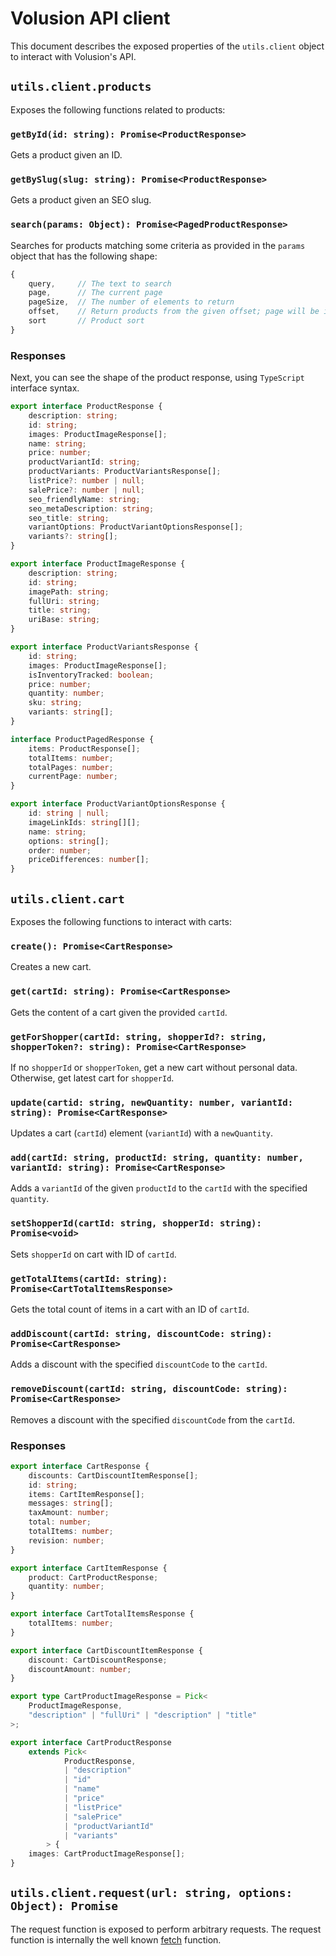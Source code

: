 # Volusion API client

This document describes the exposed properties of the `utils.client` object to interact
with Volusion's API.


## `utils.client.products`

Exposes the following functions related to products:

### `getById(id: string): Promise<ProductResponse>`

Gets a product given an ID.

### `getBySlug(slug: string): Promise<ProductResponse>`

Gets a product given an SEO slug.

### `search(params: Object): Promise<PagedProductResponse>`

Searches for products matching some criteria as provided in the `params` object 
that has the following shape:

```js
{
    query,     // The text to search
    page,      // The current page
    pageSize,  // The number of elements to return
    offset,    // Return products from the given offset; page will be ingored
    sort       // Product sort
}
```

### Responses

Next, you can see the shape of the product response, using `TypeScript` interface
syntax.

```ts
export interface ProductResponse {
    description: string;
    id: string;
    images: ProductImageResponse[];
    name: string;
    price: number;
    productVariantId: string;
    productVariants: ProductVariantsResponse[];
    listPrice?: number | null;
    salePrice?: number | null;
    seo_friendlyName: string;
    seo_metaDescription: string;
    seo_title: string;
    variantOptions: ProductVariantOptionsResponse[];
    variants?: string[];
}

export interface ProductImageResponse {
    description: string;
    id: string;
    imagePath: string;
    fullUri: string;
    title: string;
    uriBase: string;
}

export interface ProductVariantsResponse {
    id: string;
    images: ProductImageResponse[];
    isInventoryTracked: boolean;
    price: number;
    quantity: number;
    sku: string;
    variants: string[];
}

interface ProductPagedResponse {
    items: ProductResponse[];
    totalItems: number;
    totalPages: number;
    currentPage: number;
}

export interface ProductVariantOptionsResponse {
    id: string | null;
    imageLinkIds: string[][];
    name: string;
    options: string[];
    order: number;
    priceDifferences: number[];
}
```


## `utils.client.cart`

Exposes the following functions to interact with carts:

### `create(): Promise<CartResponse>`

Creates a new cart.

### `get(cartId: string): Promise<CartResponse>`

Gets the content of a cart given the provided `cartId`.

### `getForShopper(cartId: string, shopperId?: string, shopperToken?: string): Promise<CartResponse>`

If no `shopperId` or `shopperToken`, get a new cart without personal data. Otherwise, get latest cart for `shopperId`.

### `update(cartid: string, newQuantity: number, variantId: string): Promise<CartResponse>`

Updates a cart (`cartId`) element (`variantId`) with a `newQuantity`.

### `add(cartId: string, productId: string, quantity: number, variantId: string): Promise<CartResponse>`

Adds a `variantId` of the given `productId` to the `cartId` with the specified `quantity`.

### `setShopperId(cartId: string, shopperId: string): Promise<void>`

Sets `shopperId` on cart with ID of `cartId`.

### `getTotalItems(cartId: string): Promise<CartTotalItemsResponse>`

Gets the total count of items in a cart with an ID of `cartId`.

### `addDiscount(cartId: string, discountCode: string): Promise<CartResponse>`

Adds a discount with the specified `discountCode` to the `cartId`.

### `removeDiscount(cartId: string, discountCode: string): Promise<CartResponse>`

Removes a discount with the specified `discountCode` from the `cartId`.

### Responses

```ts
export interface CartResponse {
    discounts: CartDiscountItemResponse[];
    id: string;
    items: CartItemResponse[];
    messages: string[];
    taxAmount: number;
    total: number;
    totalItems: number;
    revision: number;
}

export interface CartItemResponse {
    product: CartProductResponse;
    quantity: number;
}

export interface CartTotalItemsResponse {
    totalItems: number;
}

export interface CartDiscountItemResponse {
    discount: CartDiscountResponse;
    discountAmount: number;
}

export type CartProductImageResponse = Pick<
    ProductImageResponse,
    "description" | "fullUri" | "description" | "title"
>;

export interface CartProductResponse
    extends Pick<
            ProductResponse,
            | "description"
            | "id"
            | "name"
            | "price"
            | "listPrice"
            | "salePrice"
            | "productVariantId"
            | "variants"
        > {
    images: CartProductImageResponse[];
}
```

## `utils.client.request(url: string, options: Object): Promise`

The request function is exposed to perform arbitrary requests. The request function is internally the
well known [fetch][fetch] function.


[fetch]: https://developer.mozilla.org/en-US/docs/Web/API/Fetch_API/Using_Fetch 
